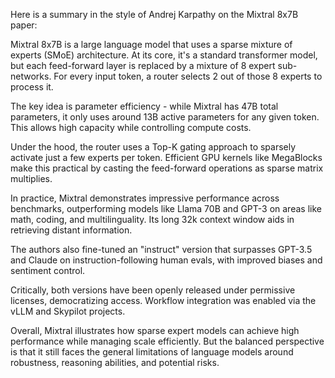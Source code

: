 Here is a summary in the style of Andrej Karpathy on the Mixtral 8x7B paper:

Mixtral 8x7B is a large language model that uses a sparse mixture of experts (SMoE) architecture. At its core, it's a standard transformer model, but each feed-forward layer is replaced by a mixture of 8 expert sub-networks. For every input token, a router selects 2 out of those 8 experts to process it. 

The key idea is parameter efficiency - while Mixtral has 47B total parameters, it only uses around 13B active parameters for any given token. This allows high capacity while controlling compute costs.

Under the hood, the router uses a Top-K gating approach to sparsely activate just a few experts per token. Efficient GPU kernels like MegaBlocks make this practical by casting the feed-forward operations as sparse matrix multiplies.

In practice, Mixtral demonstrates impressive performance across benchmarks, outperforming models like Llama 70B and GPT-3 on areas like math, coding, and multilinguality. Its long 32k context window aids in retrieving distant information.

The authors also fine-tuned an "instruct" version that surpasses GPT-3.5 and Claude on instruction-following human evals, with improved biases and sentiment control.

Critically, both versions have been openly released under permissive licenses, democratizing access. Workflow integration was enabled via the vLLM and Skypilot projects.

Overall, Mixtral illustrates how sparse expert models can achieve high performance while managing scale efficiently. But the balanced perspective is that it still faces the general limitations of language models around robustness, reasoning abilities, and potential risks.